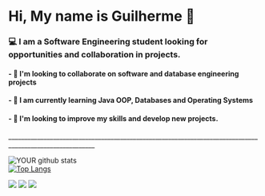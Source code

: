 <h1> Hi, My name is Guilherme 👋 </h1>
<h3> 💻 I am a Software Engineering student looking for opportunities and collaboration in projects.</h3>
<h4>- 💼 I'm looking to collaborate on software and database engineering projects</h4>
<h4>- 🌱 I am currently learning Java OOP, Databases and Operating Systems</h4>
<h4>- 🚀 I'm looking to improve my skills and develop new projects.</h4>
<p>_________________________________________________________________________________________________________</p>

![YOUR github stats](https://github-readme-stats.vercel.app/api?username=GuiEstevamCorrea)    
[![Top Langs](https://github-readme-stats.vercel.app/api/top-langs/?username=GuiEstevamCorrea&layout=compact)](https://github.com/GuiEstevamCorrea/github-readme-stats)

[<img src="https://img.shields.io/badge/linkedin-%230077B5.svg?&style=for-the-badge&logo=linkedin&logoColor=white" />](https://www.linkedin.com/in/guiestevamcorrea/) 
[<img src = "https://img.shields.io/badge/instagram-%23E4405F.svg?&style=for-the-badge&logo=instagram&logoColor=white">](https://www.instagram.com/correa___02/) 
[<img src="https://img.shields.io/badge/twitter-%231DA1F2.svg?&style=for-the-badge&logo=twitter&logoColor=white" />](https://twitter.com/correa___02)   

